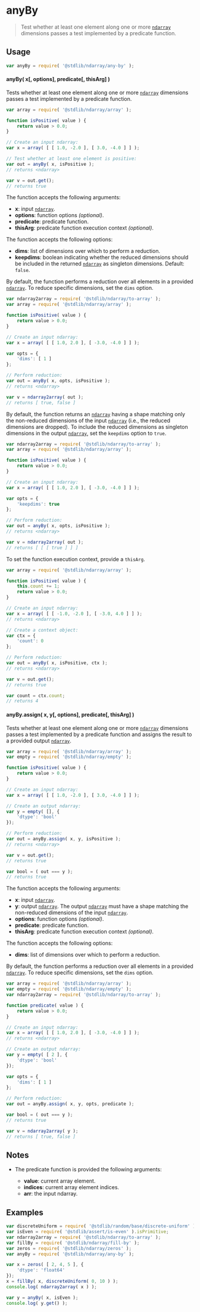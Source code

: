 <!--

@license Apache-2.0

Copyright (c) 2025 The Stdlib Authors.

Licensed under the Apache License, Version 2.0 (the "License");
you may not use this file except in compliance with the License.
You may obtain a copy of the License at

   http://www.apache.org/licenses/LICENSE-2.0

Unless required by applicable law or agreed to in writing, software
distributed under the License is distributed on an "AS IS" BASIS,
WITHOUT WARRANTIES OR CONDITIONS OF ANY KIND, either express or implied.
See the License for the specific language governing permissions and
limitations under the License.

-->

# anyBy

> Test whether at least one element along one or more [`ndarray`][@stdlib/ndarray/ctor] dimensions passes a test implemented by a predicate function.

<section class="intro">

</section>

<!-- /.intro -->

<section class="usage">

## Usage

```javascript
var anyBy = require( '@stdlib/ndarray/any-by' );
```

#### anyBy( x\[, options], predicate\[, thisArg] )

Tests whether at least one element along one or more [`ndarray`][@stdlib/ndarray/ctor] dimensions passes a test implemented by a predicate function.

```javascript
var array = require( '@stdlib/ndarray/array' );

function isPositive( value ) {
    return value > 0.0;
}

// Create an input ndarray:
var x = array( [ [ 1.0, -2.0 ], [ 3.0, -4.0 ] ] );

// Test whether at least one element is positive:
var out = anyBy( x, isPositive );
// returns <ndarray>

var v = out.get();
// returns true
```

The function accepts the following arguments:

-   **x**: input [`ndarray`][@stdlib/ndarray/ctor].
-   **options**: function options _(optional)_.
-   **predicate**: predicate function.
-   **thisArg**: predicate function execution context _(optional)_.

The function accepts the following options:

-   **dims**: list of dimensions over which to perform a reduction.
-   **keepdims**: boolean indicating whether the reduced dimensions should be included in the returned [`ndarray`][@stdlib/ndarray/ctor] as singleton dimensions. Default: `false`.

By default, the function performs a reduction over all elements in a provided [`ndarray`][@stdlib/ndarray/ctor]. To reduce specific dimensions, set the `dims` option.

```javascript
var ndarray2array = require( '@stdlib/ndarray/to-array' );
var array = require( '@stdlib/ndarray/array' );

function isPositive( value ) {
    return value > 0.0;
}

// Create an input ndarray:
var x = array( [ [ 1.0, 2.0 ], [ -3.0, -4.0 ] ] );

var opts = {
    'dims': [ 1 ]
};

// Perform reduction:
var out = anyBy( x, opts, isPositive );
// returns <ndarray>

var v = ndarray2array( out );
// returns [ true, false ]
```

By default, the function returns an [`ndarray`][@stdlib/ndarray/ctor] having a shape matching only the non-reduced dimensions of the input [`ndarray`][@stdlib/ndarray/ctor] (i.e., the reduced dimensions are dropped). To include the reduced dimensions as singleton dimensions in the output [`ndarray`][@stdlib/ndarray/ctor], set the `keepdims` option to `true`.

```javascript
var ndarray2array = require( '@stdlib/ndarray/to-array' );
var array = require( '@stdlib/ndarray/array' );

function isPositive( value ) {
    return value > 0.0;
}

// Create an input ndarray:
var x = array( [ [ 1.0, 2.0 ], [ -3.0, -4.0 ] ] );

var opts = {
    'keepdims': true
};

// Perform reduction:
var out = anyBy( x, opts, isPositive );
// returns <ndarray>

var v = ndarray2array( out );
// returns [ [ [ true ] ] ]
```

To set the function execution context, provide a `thisArg`.

```javascript
var array = require( '@stdlib/ndarray/array' );

function isPositive( value ) {
    this.count += 1;
    return value > 0.0;
}

// Create an input ndarray:
var x = array( [ [ -1.0, -2.0 ], [ -3.0, 4.0 ] ] );
// returns <ndarray>

// Create a context object:
var ctx = {
    'count': 0
};

// Perform reduction:
var out = anyBy( x, isPositive, ctx );
// returns <ndarray>

var v = out.get();
// returns true

var count = ctx.count;
// returns 4
```

#### anyBy.assign( x, y\[, options], predicate\[, thisArg] )

Tests whether at least one element along one or more [`ndarray`][@stdlib/ndarray/ctor] dimensions passes a test implemented by a predicate function and assigns the result to a provided output [`ndarray`][@stdlib/ndarray/ctor].

```javascript
var array = require( '@stdlib/ndarray/array' );
var empty = require( '@stdlib/ndarray/empty' );

function isPositive( value ) {
    return value > 0.0;
}

// Create an input ndarray:
var x = array( [ [ 1.0, -2.0 ], [ 3.0, -4.0 ] ] );

// Create an output ndarray:
var y = empty( [], {
    'dtype': 'bool'
});

// Perform reduction:
var out = anyBy.assign( x, y, isPositive );
// returns <ndarray>

var v = out.get();
// returns true

var bool = ( out === y );
// returns true
```

The function accepts the following arguments:

-   **x**: input [`ndarray`][@stdlib/ndarray/ctor].
-   **y**: output [`ndarray`][@stdlib/ndarray/ctor]. The output [`ndarray`][@stdlib/ndarray/ctor] must have a shape matching the non-reduced dimensions of the input [`ndarray`][@stdlib/ndarray/ctor].
-   **options**: function options _(optional)_.
-   **predicate**: predicate function.
-   **thisArg**: predicate function execution context _(optional)_.

The function accepts the following options:

-   **dims**: list of dimensions over which to perform a reduction.

By default, the function performs a reduction over all elements in a provided [`ndarray`][@stdlib/ndarray/ctor]. To reduce specific dimensions, set the `dims` option.

```javascript
var array = require( '@stdlib/ndarray/array' );
var empty = require( '@stdlib/ndarray/empty' );
var ndarray2array = require( '@stdlib/ndarray/to-array' );

function predicate( value ) {
    return value > 0.0;
}

// Create an input ndarray:
var x = array( [ [ 1.0, 2.0 ], [ -3.0, -4.0 ] ] );
// returns <ndarray>

// Create an output ndarray:
var y = empty( [ 2 ], {
    'dtype': 'bool'
});

var opts = {
    'dims': [ 1 ]
};

// Perform reduction:
var out = anyBy.assign( x, y, opts, predicate );

var bool = ( out === y );
// returns true

var v = ndarray2array( y );
// returns [ true, false ]
```

</section>

<!-- /.usage -->

<section class="notes">

## Notes

-   The predicate function is provided the following arguments:

    -   **value**: current array element.
    -   **indices**: current array element indices.
    -   **arr**: the input ndarray.

</section>

<!-- /.notes -->

<section class="examples">

## Examples

<!-- eslint no-undef: "error" -->

```javascript
var discreteUniform = require( '@stdlib/random/base/discrete-uniform' ).factory;
var isEven = require( '@stdlib/assert/is-even' ).isPrimitive;
var ndarray2array = require( '@stdlib/ndarray/to-array' );
var fillBy = require( '@stdlib/ndarray/fill-by' );
var zeros = require( '@stdlib/ndarray/zeros' );
var anyBy = require( '@stdlib/ndarray/any-by' );

var x = zeros( [ 2, 4, 5 ], {
    'dtype': 'float64'
});
x = fillBy( x, discreteUniform( 0, 10 ) );
console.log( ndarray2array( x ) );

var y = anyBy( x, isEven );
console.log( y.get() );
```

</section>

<!-- /.examples -->

<!-- Section for related links. Do not manually edit this section, as it is automatically populated. -->

<section class="related">

</section>

<!-- /.related -->

<!-- Section for all links. Make sure to keep an empty line after the `section` element and another before the `/section` close. -->

<section class="links">

[@stdlib/ndarray/ctor]: https://github.com/stdlib-js/stdlib

</section>

<!-- /.links -->
